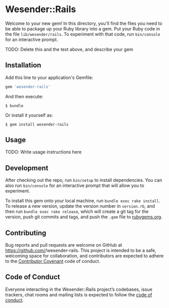 # Wesender::Rails

Welcome to your new gem! In this directory, you'll find the files you need to be able to package up your Ruby library into a gem. Put your Ruby code in the file `lib/wesender/rails`. To experiment with that code, run `bin/console` for an interactive prompt.

TODO: Delete this and the text above, and describe your gem

## Installation

Add this line to your application's Gemfile:

```ruby
gem 'wesender-rails'
```

And then execute:

    $ bundle

Or install it yourself as:

    $ gem install wesender-rails

## Usage

TODO: Write usage instructions here

## Development

After checking out the repo, run `bin/setup` to install dependencies. You can also run `bin/console` for an interactive prompt that will allow you to experiment.

To install this gem onto your local machine, run `bundle exec rake install`. To release a new version, update the version number in `version.rb`, and then run `bundle exec rake release`, which will create a git tag for the version, push git commits and tags, and push the `.gem` file to [rubygems.org](https://rubygems.org).

## Contributing

Bug reports and pull requests are welcome on GitHub at https://github.com/<Your username here>/wesender-rails. This project is intended to be a safe, welcoming space for collaboration, and contributors are expected to adhere to the [Contributor Covenant](http://contributor-covenant.org) code of conduct.

## Code of Conduct

Everyone interacting in the Wesender::Rails project’s codebases, issue trackers, chat rooms and mailing lists is expected to follow the [code of conduct](https://github.com/Digital-Factory-Angola/wesender-rails).
